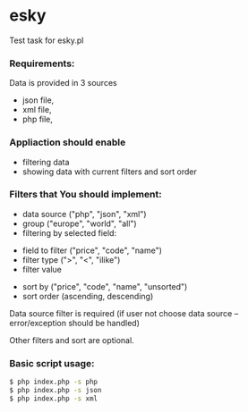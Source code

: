 esky
====

Test task for esky.pl

### Requirements:
Data is provided in 3 sources 
- json file,
- xml file,
- php file,

### Appliaction should enable 
- filtering data
- showing data with current filters and sort order

### Filters that You should implement:
- data source ("php", "json", "xml")
- group ("europe", "world", "all")
- filtering by selected field:
 * field to filter ("price", "code", "name")
 * filter type (">", "<", "ilike")
 * filter value
- sort by ("price", "code", "name", "unsorted")
- sort order (ascending, descending)

Data source filter is required (if user not choose data source – error/exception should be handled)

Other filters and sort are optional.

### Basic script usage:
```sh
$ php index.php -s php
$ php index.php -s json
$ php index.php -s xml
```